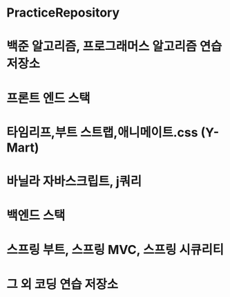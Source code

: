 # PracticeRepository
# 백준 알고리즘, 프로그래머스 알고리즘 연습 저장소
# 프론트 엔드 스택
# 타임리프,부트 스트랩,애니메이트.css (Y-Mart)
# 바닐라 자바스크립트, j쿼리
# 백엔드 스택
# 스프링 부트, 스프링 MVC, 스프링 시큐리티
# 그 외 코딩 연습 저장소